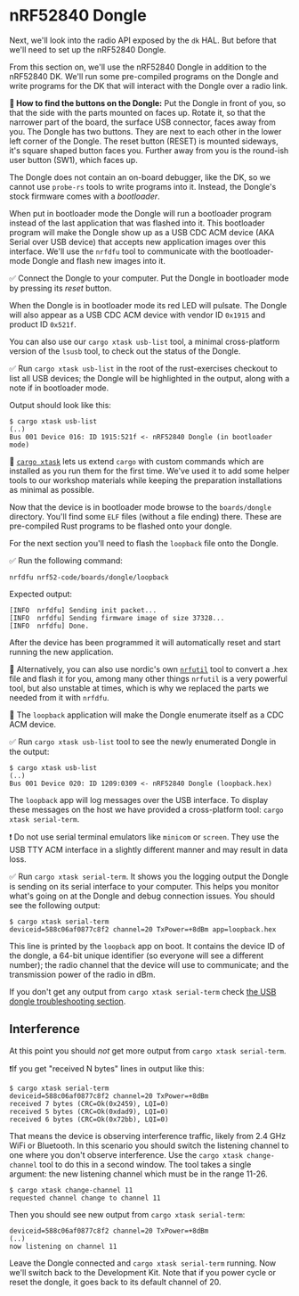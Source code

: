 # nRF52840 Dongle

Next, we'll look into the radio API exposed by the `dk` HAL. But before that we'll need to set up the nRF52840 Dongle.

From this section on, we'll use the nRF52840 Dongle in addition to the nRF52840 DK. We'll run some pre-compiled programs on the Dongle and write programs for the DK that will interact with the Dongle over a radio link.

 **💬 How to find the buttons on the Dongle:** Put the Dongle in front of you, so that the side with the parts mounted on faces up. Rotate it, so that the narrower part of the board, the surface USB connector, faces away from you.
The Dongle has two buttons. They are next to each other in the lower left corner of the Dongle. The reset button (RESET) is mounted sideways, it's square shaped button faces you. Further away from you is the round-ish user button (SW1), which faces up.

The Dongle does not contain an on-board debugger, like the DK, so we cannot use `probe-rs` tools to write programs into it. Instead, the Dongle's stock firmware comes with a *bootloader*.

When put in bootloader mode the Dongle will run a bootloader program instead of the last application that was flashed into it. This bootloader program will make the Dongle show up as a USB CDC ACM device (AKA Serial over USB device) that accepts new application images over this interface. We'll use the `nrfdfu` tool to communicate with the bootloader-mode Dongle and flash new images into it.

✅ Connect the Dongle to your computer. Put the Dongle in bootloader mode by  pressing its *reset* button.

When the Dongle is in bootloader mode its red LED will pulsate. The Dongle will also appear as a USB CDC ACM device with vendor ID `0x1915` and product ID `0x521f`.

You can also use our `cargo xtask usb-list` tool, a minimal cross-platform version of the `lsusb` tool, to check out the status of the Dongle.

✅ Run `cargo xtask usb-list` in the root of the rust-exercises checkout to list all USB devices; the Dongle will be highlighted in the output, along with a note if in bootloader mode.

Output should look like this:

```console
$ cargo xtask usb-list
(..)
Bus 001 Device 016: ID 1915:521f <- nRF52840 Dongle (in bootloader mode)
```

🔎 [`cargo xtask`](https://github.com/matklad/cargo-xtask) lets us extend `cargo` with custom commands which are installed as you run them for the first time. We've used it to add some helper tools to our workshop materials while keeping the preparation installations as minimal as possible.

Now that the device is in bootloader mode browse to the `boards/dongle` directory. You'll find some `ELF` files (without a file ending) there. These are pre-compiled Rust programs to be flashed onto your dongle.

For the next section you'll need to flash the `loopback` file onto the Dongle.

✅ Run the following command:

```console
nrfdfu nrf52-code/boards/dongle/loopback
```

Expected output:

```console
[INFO  nrfdfu] Sending init packet...
[INFO  nrfdfu] Sending firmware image of size 37328...
[INFO  nrfdfu] Done.
```

After the device has been programmed it will automatically reset and start running the new application.

🔎 Alternatively, you can also use nordic's own [`nrfutil`](https://infocenter.nordicsemi.com/index.jsp?topic=%2Fug_nrfutil%2FUG%2Fnrfutil%2Fnrfutil_intro.html) tool to convert a .hex file and flash it for you, among many other things `nrfutil` is a very powerful tool, but also unstable at times, which is why we replaced the parts we needed from it with `nrfdfu`.

🔎 The `loopback` application will make the Dongle enumerate itself as a CDC ACM device.

✅ Run `cargo xtask usb-list` tool to see the newly enumerated Dongle in the output:

```console
$ cargo xtask usb-list
(..)
Bus 001 Device 020: ID 1209:0309 <- nRF52840 Dongle (loopback.hex)
```

The `loopback` app will log messages over the USB interface. To display these messages on the host we have provided a cross-platform tool: `cargo xtask serial-term`.

❗ Do not use serial terminal emulators like `minicom` or `screen`. They use the USB TTY ACM interface in a slightly different manner and may result in data loss.

✅ Run `cargo xtask serial-term`. It shows you the logging output the Dongle is sending on its serial interface to your computer. This helps you monitor what's going on at the Dongle and debug connection issues. You should see the following output:

```console
$ cargo xtask serial-term
deviceid=588c06af0877c8f2 channel=20 TxPower=+8dBm app=loopback.hex
```

This line is printed by the `loopback` app on boot. It contains the device ID of the dongle, a 64-bit unique identifier (so everyone will see a different number); the radio channel that the device will use to communicate; and the transmission power of the radio in dBm.

If you don't get any output from `cargo xtask serial-term` check [the USB dongle troubleshooting section][usb-issues].

[usb-issues]: /troubleshoot-usb-dongle.html

## Interference

At this point you should *not* get more output from `cargo xtask serial-term`.

❗If you get "received N bytes" lines in output like this:

```console
$ cargo xtask serial-term
deviceid=588c06af0877c8f2 channel=20 TxPower=+8dBm
received 7 bytes (CRC=Ok(0x2459), LQI=0)
received 5 bytes (CRC=Ok(0xdad9), LQI=0)
received 6 bytes (CRC=Ok(0x72bb), LQI=0)
```

That means the device is observing interference traffic, likely from 2.4 GHz WiFi or Bluetooth. In this scenario you should switch the listening channel to one where you don't observe interference. Use the `cargo xtask change-channel` tool to do this in a second window. The tool takes a single argument: the new listening channel which must be in the range 11-26.

```console
$ cargo xtask change-channel 11
requested channel change to channel 11
```

Then you should see new output from `cargo xtask serial-term`:

```console
deviceid=588c06af0877c8f2 channel=20 TxPower=+8dBm
(..)
now listening on channel 11
```

Leave the Dongle connected and `cargo xtask serial-term` running. Now we'll switch back to the Development Kit. Note that if you power cycle or reset the dongle, it goes back to its default channel of 20.
